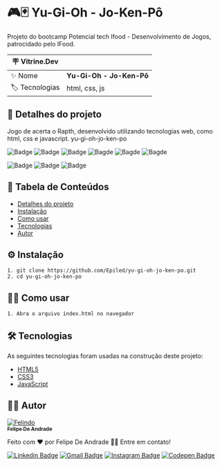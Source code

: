 # 🎮🃏 Yu-Gi-Oh - Jo-Ken-Pô

Projeto do bootcamp Potencial tech Ifood - Desenvolvimento de Jogos, patrocidado pelo IFood.

| :placard: Vitrine.Dev |     |
| -------------  | --- |
| :sparkles: Nome        | **Yu-Gi-Oh - Jo-Ken-Pô**
| :label: Tecnologias | html, css, js

<h2 id="detalhes-do-projeto"> 📃 Detalhes do projeto </h2>

Jogo de acerta o Rapth, desenvolvido utilizando tecnologias web, como html, css e javascript.
yu-gi-oh-jo-ken-po

![Badge](https://img.shields.io/github/last-commit/Epiled/yu-gi-oh-jo-ken-po?style=for-the-badge)
![Badge](https://img.shields.io/github/languages/code-size/Epiled/yu-gi-oh-jo-ken-po?style=for-the-badge)
![Badge](https://img.shields.io/github/languages/count/Epiled/yu-gi-oh-jo-ken-po?style=for-the-badge)
![Bagde](https://img.shields.io/badge/repo%20status-Beta-cyan?style=for-the-badge)
![Bagde](https://img.shields.io/github/v/release/Epiled/yu-gi-oh-jo-ken-po?style=for-the-badge)
![Bagde](https://img.shields.io/github/license/Epiled/yu-gi-oh-jo-ken-po?style=for-the-badge)

![Badge](https://img.shields.io/badge/-HTML5-E34F26?style=for-the-badge&logo=html5&logoColor=white)
![Badge](https://img.shields.io/badge/-CSS3-1572B6?style=for-the-badge&logo=css3&logoColor=white)
![Badge](https://img.shields.io/badge/-JS-F7DF1E?style=for-the-badge&logo=javascript&logoColor=black)

<h2> 📑 Tabela de Conteúdos </h2>

<!--ts-->
   * [Detalhes do projeto](#detalhes-do-projeto)
   * [Instalação](#instalacao)
   * [Como usar](#como-usar)
   * [Tecnologias](#tecnologias)
   * [Autor](#autor)
<!--te-->

<h2 id="instalacao"> ⚙ Instalação </h2>

```
1. git clone https://github.com/Epiled/yu-gi-oh-jo-ken-po.git
2. cd yu-gi-oh-jo-ken-po
```

<h2 id="como-usar"> 👩‍🏫 Como usar </h2>

```
1. Abra o arquivo index.html no navegador
```

<h2 id="tecnologias"> 🛠 Tecnologias </h2>

As seguintes tecnologias foram usadas na construção deste projeto:

<ul>
  <li><a href="https://www.w3schools.com/html/default.asp" target="_blank">HTML5</a></li>
  <li><a href="https://www.w3schools.com/css/default.asp" target="_blank">CSS3</a></li>
  <li><a href="https://www.w3schools.com/js/default.asp" target="_blank">JavaScript</a></li>
</ul>

<h2 id="autor"> 👨‍💻 Autor </h2>

<a href="https://github.com/Epiled">

![Felindo](https://user-images.githubusercontent.com/55258483/178338085-2cea8bf2-6d0c-409a-9d0e-23359b7d303e.png)
 <br />
 <sub><b>Felipe De Andrade</b></sub></a>

Feito com ❤️ por Felipe De Andrade 👋🏽 Entre em contato!

[![Linkedin Badge](https://img.shields.io/badge/-Felipe-blue?style=flat-square&logo=Linkedin&logoColor=white&link=https://www.linkedin.com/in/fademendonca/)](https://www.linkedin.com/in/fademendonca/)
[![Gmail Badge](https://img.shields.io/badge/-felipe.deam98@gmail.com-c14438?style=flat-square&logo=Gmail&logoColor=white&link=mailto:felipe.deam98@gmail.com)](mailto:felipe.deam98@gmail.com)
[![Instagram Badge](https://img.shields.io/badge/-Instagram-e4405f?style=flat-square&logo=Instagram&logoColor=white&link=https://www.instagram.com/felipe.deam/)](https://www.instagram.com/felipe.deam/)
[![Codepen Badge](https://img.shields.io/badge/-Codepen-000000?style=flat-square&logo=Codepen&logoColor=white&link=https://codepen.io/epiled)](https://codepen.io/epiled)
